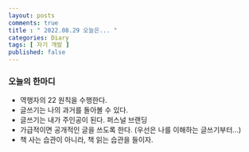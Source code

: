```yaml
---
layout: posts
comments: true
title : " 2022.08.29 오늘은... "
categories: Diary
tags: [ 자기 개발 ]
published: false
---
```


### 오늘의 한마디
- 역행자의 22 원칙을 수행한다.
- 글쓰기는 나의 과거를 돌아볼 수 있다.
- 글쓰기는 내가 주인공이 된다. 퍼스널 브랜딩
- 가급적이면 공개적인 글을 쓰도록 한다. (우선은 나를 이해하는 글쓰기부터...)
- 책 사는 습관이 아니라, 책 읽는 습관을 들이자. 

